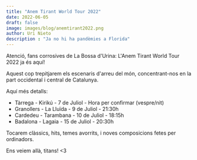```yaml
---
title: "Anem Tirant World Tour 2022"
date: 2022-06-05
draft: false
image: images/blog/anemtirant2022.png
author: Uri Nieto
description : "Ja no hi ha pandèmies a Florida"
---
```


Atenció, fans corrosives de La Bossa d'Urina: L'Anem Tirant World Tour 2022 ja és aquí!

Aquest cop trepitjarem els escenaris d'arreu del món, concentrant-nos en la part occidental i central de Catalunya.

Aquí més detalls:

- Tàrrega - Kirikú - 7 de Juliol - Hora per confirmar (vespre/nit)
- Granollers - La Lluïda - 9 de Juliol - 21:30h
- Cardedeu - Tarambana - 10 de Juliol - 18:15h
- Badalona - Lagaia - 15 de Juliol - 20:30h

Tocarem clàssics, hits, temes avorrits, i noves composicions fetes per ordinadors.

Ens veiem allà, titans! <3
